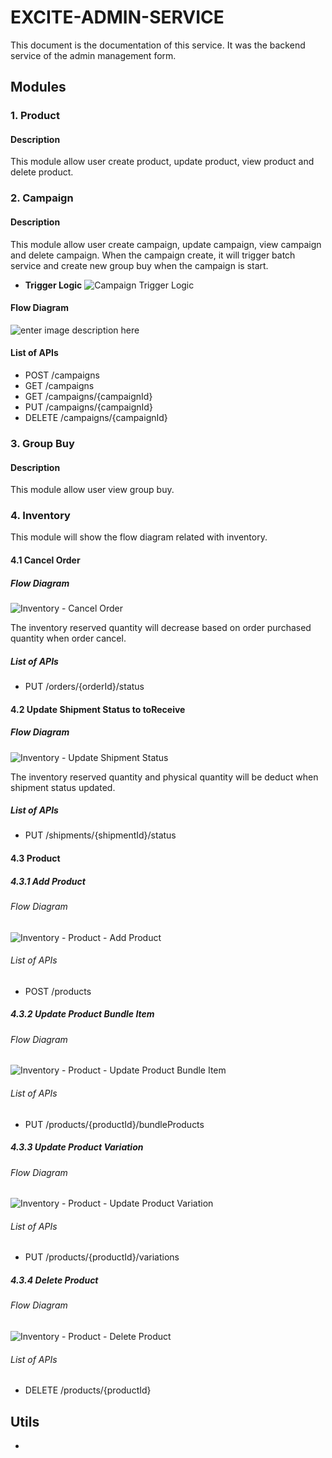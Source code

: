 # EXCITE-ADMIN-SERVICE
This document is the documentation of this service. It was the backend service of the admin management form. 

## Modules
### 1. Product
#### Description
This module allow user create product, update product, view product and delete product. 

### 2. Campaign
#### Description
This module allow user create campaign, update campaign, view campaign and delete campaign. When the campaign create, it will trigger batch service and create new group buy when the campaign is start.

- **Trigger Logic**
![Campaign Trigger Logic](./images/8excite-%20%E2%9C%94%EF%B8%8F%20Group%20buy%20deadline%20scheduler.drawio.png)

#### Flow Diagram
![enter image description here](./images/8excite-%E2%AC%9C%20SH%20-%20Group%20buy%20campaign.drawio.png)

#### List of APIs
- POST /campaigns
- GET /campaigns
- GET /campaigns/{campaignId} 
- PUT /campaigns/{campaignId}
- DELETE /campaigns/{campaignId}

### 3. Group Buy
#### Description
This module allow user view group buy. 

### 4. Inventory
This module will show the flow diagram related with inventory.

#### 4.1 Cancel Order
##### Flow Diagram
![Inventory - Cancel Order](./images/8excite-excite-admin-service%20-%20Inventory%20-%20Cancel%20Order.drawio.png)

The inventory reserved quantity will decrease based on order purchased quantity when order cancel.

##### List of APIs
- PUT /orders/{orderId}/status

#### 4.2 Update Shipment Status to toReceive
##### Flow Diagram
![Inventory - Update Shipment Status](./images/8excite-excite-admin-service%20-%20Inventory%20-%20Update%20Shipment%20Status%20to%20toReceive.drawio.png)

The inventory reserved quantity and physical quantity will be deduct when shipment status updated.

##### List of APIs
- PUT /shipments/{shipmentId}/status

#### 4.3 Product
##### 4.3.1 Add Product
###### Flow Diagram
![Inventory - Product - Add Product](./images/8excite-excite-admin-service%20-%20Inventory%20-%20Add%20Product.drawio.png)

###### List of APIs
- POST /products

##### 4.3.2 Update Product Bundle Item
###### Flow Diagram
![Inventory - Product - Update Product Bundle Item](./images/8excite-excite-admin-service%20-%20Inventory%20-%20Update%20Bundle%20Item%20Product.drawio.png)

###### List of APIs
- PUT /products/{productId}/bundleProducts

##### 4.3.3 Update Product Variation
###### Flow Diagram
![Inventory - Product - Update Product Variation](./images/8excite-excite-admin-service%20-%20Inventory%20-%20Update%20Product%20Variation%20.drawio.png)

###### List of APIs
- PUT /products/{productId}/variations

##### 4.3.4 Delete Product
###### Flow Diagram
![Inventory - Product - Delete Product](./images/8excite-excite-admin-service%20-%20Inventory%20-%20Delete%20Product.drawio.png)


###### List of APIs
- DELETE /products/{productId}

## Utils
-